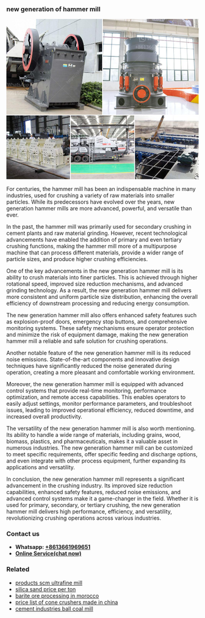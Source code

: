 <h3>new generation of hammer mill</h3><img src='1708663427.jpg' alt=''><p>For centuries, the hammer mill has been an indispensable machine in many industries, used for crushing a variety of raw materials into smaller particles. While its predecessors have evolved over the years, new generation hammer mills are more advanced, powerful, and versatile than ever.</p><p>In the past, the hammer mill was primarily used for secondary crushing in cement plants and raw material grinding. However, recent technological advancements have enabled the addition of primary and even tertiary crushing functions, making the hammer mill more of a multipurpose machine that can process different materials, provide a wider range of particle sizes, and produce higher crushing efficiencies.</p><p>One of the key advancements in the new generation hammer mill is its ability to crush materials into finer particles. This is achieved through higher rotational speed, improved size reduction mechanisms, and advanced grinding technology. As a result, the new generation hammer mill delivers more consistent and uniform particle size distribution, enhancing the overall efficiency of downstream processing and reducing energy consumption.</p><p>The new generation hammer mill also offers enhanced safety features such as explosion-proof doors, emergency stop buttons, and comprehensive monitoring systems. These safety mechanisms ensure operator protection and minimize the risk of equipment damage, making the new generation hammer mill a reliable and safe solution for crushing operations.</p><p>Another notable feature of the new generation hammer mill is its reduced noise emissions. State-of-the-art components and innovative design techniques have significantly reduced the noise generated during operation, creating a more pleasant and comfortable working environment.</p><p>Moreover, the new generation hammer mill is equipped with advanced control systems that provide real-time monitoring, performance optimization, and remote access capabilities. This enables operators to easily adjust settings, monitor performance parameters, and troubleshoot issues, leading to improved operational efficiency, reduced downtime, and increased overall productivity.</p><p>The versatility of the new generation hammer mill is also worth mentioning. Its ability to handle a wide range of materials, including grains, wood, biomass, plastics, and pharmaceuticals, makes it a valuable asset in numerous industries. The new generation hammer mill can be customized to meet specific requirements, offer specific feeding and discharge options, and even integrate with other process equipment, further expanding its applications and versatility.</p><p>In conclusion, the new generation hammer mill represents a significant advancement in the crushing industry. Its improved size reduction capabilities, enhanced safety features, reduced noise emissions, and advanced control systems make it a game-changer in the field. Whether it is used for primary, secondary, or tertiary crushing, the new generation hammer mill delivers high performance, efficiency, and versatility, revolutionizing crushing operations across various industries.</p><h3>Contact us</h3><ul><li><strong>Whatsapp:&nbsp;<a href="https://wa.me/8613661969651">+8613661969651</a></strong></li><li><a href="https://swt.shibang-china.com/?git&amp;zhl&amp;new generation of hammer mill"><strong>Online Service(chat now)</strong></a></li></ul><h3>Related</h3><ul><li><a href='products scm ultrafine mill.md'>products scm ultrafine mill</a></li><li><a href='silica sand price per ton.md'>silica sand price per ton</a></li><li><a href='barite ore processing in morocco.md'>barite ore processing in morocco</a></li><li><a href='price list of cone crushers made in china.md'>price list of cone crushers made in china</a></li><li><a href='cement industries ball coal mill.md'>cement industries ball coal mill</a></li></ul>